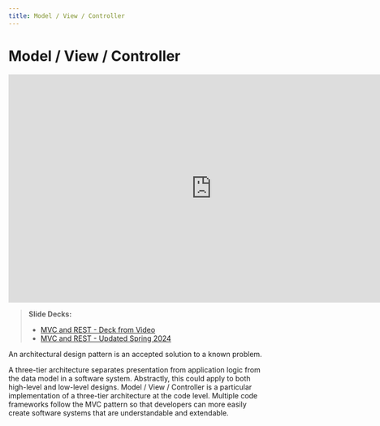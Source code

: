 ```yaml
---
title: Model / View / Controller
---
```


# Model / View / Controller

<iframe width="800" height="450" src="https://www.youtube.com/embed/OtjNnjUuo7Y" frameborder="0" allow="accelerometer; autoplay; encrypted-media; gyroscope; picture-in-picture" allowfullscreen></iframe>

> __Slide Decks:__ 
> - [MVC and REST - Deck from Video](https://docs.google.com/presentation/d/1OqDykKXiGcjPC-HCtXzUIv3EvY7eFml0qrE07nPueSM/edit?usp=sharing)
> - [MVC and REST - Updated Spring 2024](https://docs.google.com/presentation/d/1UATEbAs1E98E6U8f6RayEftA8DU2VA7V747yl5nmOt0/edit?usp=sharing)

An architectural design pattern is an accepted solution to a known problem.

A three-tier architecture separates presentation from application logic from the data model in a software system. Abstractly, this could apply to both high-level and low-level designs. Model / View / Controller is a particular implementation of a three-tier architecture at the code level. Multiple code frameworks follow the MVC pattern so that developers can more easily create software systems that are understandable and extendable.